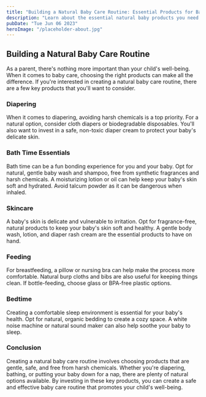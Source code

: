 ```yaml
---
title: "Building a Natural Baby Care Routine: Essential Products for Baby&#39;s Well-being"
description: "Learn about the essential natural baby products you need to create a safe and effective baby care routine. From diapering to skincare, this guide covers it all."
pubDate: "Tue Jun 06 2023"
heroImage: "/placeholder-about.jpg"
---
```


## Building a Natural Baby Care Routine

As a parent, there&#39;s nothing more important than your child&#39;s well-being. When it comes to baby care, choosing the right products can make all the difference. If you&#39;re interested in creating a natural baby care routine, there are a few key products that you&#39;ll want to consider.

### Diapering

When it comes to diapering, avoiding harsh chemicals is a top priority. For a natural option, consider cloth diapers or biodegradable disposables. You&#39;ll also want to invest in a safe, non-toxic diaper cream to protect your baby&#39;s delicate skin.

### Bath Time Essentials

Bath time can be a fun bonding experience for you and your baby. Opt for natural, gentle baby wash and shampoo, free from synthetic fragrances and harsh chemicals. A moisturizing lotion or oil can help keep your baby&#39;s skin soft and hydrated. Avoid talcum powder as it can be dangerous when inhaled.

### Skincare

A baby&#39;s skin is delicate and vulnerable to irritation. Opt for fragrance-free, natural products to keep your baby&#39;s skin soft and healthy. A gentle body wash, lotion, and diaper rash cream are the essential products to have on hand.

### Feeding

For breastfeeding, a pillow or nursing bra can help make the process more comfortable. Natural burp cloths and bibs are also useful for keeping things clean. If bottle-feeding, choose glass or BPA-free plastic options.

### Bedtime

Creating a comfortable sleep environment is essential for your baby&#39;s health. Opt for natural, organic bedding to create a cozy space. A white noise machine or natural sound maker can also help soothe your baby to sleep.

### Conclusion

Creating a natural baby care routine involves choosing products that are gentle, safe, and free from harsh chemicals. Whether you&#39;re diapering, bathing, or putting your baby down for a nap, there are plenty of natural options available. By investing in these key products, you can create a safe and effective baby care routine that promotes your child&#39;s well-being.